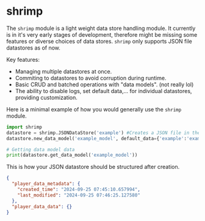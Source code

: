 # shrimp

The `shrimp` module is a light weight data store handling module.
It currently is in it's very early stages of development, therefore might be missing some features or diverse choices of data stores.
`shrimp` only supports JSON file datastores as of now.

Key features:
- Managing multiple datastores at once.
- Commiting to datastores to avoid corruption during runtime.
- Basic CRUD and batched operations with "data models". (not really lol)
- The ability to disable logs, set default data,... for individual datastores, providing customization.

Here is a minimal example of how you would generally use the `shrimp` module.

```python
import shrimp
datastore = shrimp.JSONDataStore('example') #Creates a JSON file in the current working directory with the name "example"
datastore.new_data_model('example_model', default_data={'example':'example'}) #Creates a new data model "example_model"

# Getting data model data
print(datastore.get_data_model('example_model'))
```

This is how your JSON datastore should be structured after creation.

```json
{
  "player_data_metadata": {
    "created_time": "2024-09-25 07:45:10.657994",
    "last_modified": "2024-09-25 07:46:25.127580"
  },
  "player_data_data": {}
}
```
